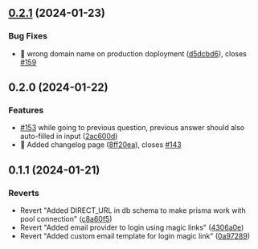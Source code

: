 ## [0.2.1](https://github.com/growupanand/ConvoForm/compare/0.2.0...0.2.1) (2024-01-23)

### Bug Fixes

- 🐛 wrong domain name on production doployment
  ([d5dcbd6](https://github.com/growupanand/ConvoForm/commit/d5dcbd687b0a242d9ece628b00ba5de7952f7c0a)),
  closes [#159](https://github.com/growupanand/ConvoForm/issues/159)

## 0.2.0 (2024-01-22)

### Features

- [#153](https://github.com/growupanand/ConvoForm/issues/153) while going to
  previous question, previous answer should also auto-filled in input
  ([2ac600d](https://github.com/growupanand/ConvoForm/commit/2ac600d7cab948b2a59050f5ffdb752e271f8d82))
- 🚀 Added changelog page
  ([8ff20ea](https://github.com/growupanand/ConvoForm/commit/8ff20ea58bf1b829553244d1b5fb2298e4d9fb55)),
  closes [#143](https://github.com/growupanand/ConvoForm/issues/143)

## 0.1.1 (2024-01-21)

### Reverts

- Revert "Added DIRECT_URL in db schema to make prisma work with pool
  connection"
  ([c8a60f5](https://github.com/growupanand/ConvoForm/commit/c8a60f5e57e3ff4767c4dee8ede2fa77f0b7837e))
- Revert "Added email provider to login using magic links"
  ([4306a0e](https://github.com/growupanand/ConvoForm/commit/4306a0ed3df74c8188343e2ce6db9c44445d44cd))
- Revert "Added custom email template for login magic link"
  ([0a97289](https://github.com/growupanand/ConvoForm/commit/0a972892716f47982356d4d07df71228c73bc654))
